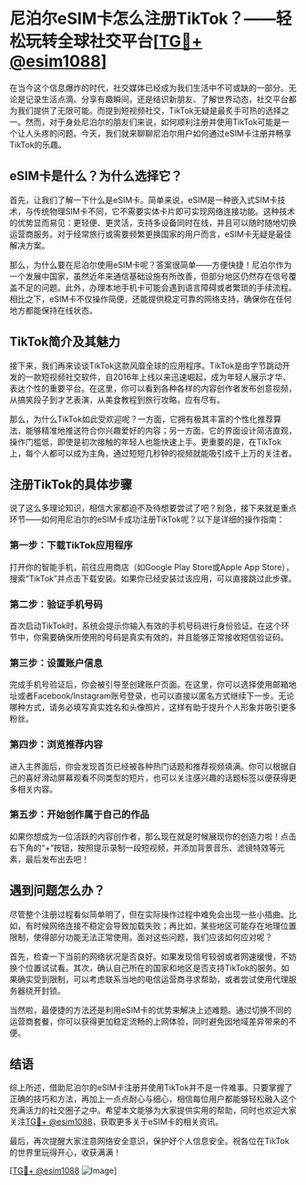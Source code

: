 # 尼泊尔eSIM卡怎么注册TikTok？——轻松玩转全球社交平台[[TG💪+ @esim1088](https://t.me/s/esim1088)]

在当今这个信息爆炸的时代，社交媒体已经成为我们生活中不可或缺的一部分。无论是记录生活点滴、分享有趣瞬间，还是结识新朋友、了解世界动态，社交平台都为我们提供了无限可能。而提到短视频社交，TikTok无疑是最炙手可热的选择之一。然而，对于身处尼泊尔的朋友们来说，如何顺利注册并使用TikTok可能是一个让人头疼的问题。今天，我们就来聊聊尼泊尔用户如何通过eSIM卡注册并畅享TikTok的乐趣。

## eSIM卡是什么？为什么选择它？

首先，让我们了解一下什么是eSIM卡。简单来说，eSIM是一种嵌入式SIM卡技术，与传统物理SIM卡不同，它不需要实体卡片即可实现网络连接功能。这种技术的优势显而易见：更轻便、更灵活，支持多设备同时在线，并且可以随时随地切换运营商服务。对于经常旅行或需要频繁更换国家的用户而言，eSIM卡无疑是最佳解决方案。

那么，为什么要在尼泊尔使用eSIM卡呢？答案很简单——方便快捷！尼泊尔作为一个发展中国家，虽然近年来通信基础设施有所改善，但部分地区仍然存在信号覆盖不足的问题。此外，办理本地手机卡可能会遇到语言障碍或者繁琐的手续流程。相比之下，eSIM卡不仅操作简便，还能提供稳定可靠的网络支持，确保你在任何地方都能保持在线状态。

## TikTok简介及其魅力

接下来，我们再来谈谈TikTok这款风靡全球的应用程序。TikTok是由字节跳动开发的一款短视频社交软件，自2016年上线以来迅速崛起，成为年轻人展示才华、表达个性的重要平台。在这里，你可以看到各种各样的内容创作者发布创意视频，从搞笑段子到才艺表演，从美食教程到旅行攻略，应有尽有。

那么，为什么TikTok如此受欢迎呢？一方面，它拥有极其丰富的个性化推荐算法，能够精准地推送符合你兴趣爱好的内容；另一方面，它的界面设计简洁直观，操作门槛低，即使是初次接触的年轻人也能快速上手。更重要的是，在TikTok上，每个人都可以成为主角，通过短短几秒钟的视频就能吸引成千上万的关注者。

## 注册TikTok的具体步骤

说了这么多理论知识，相信大家都迫不及待想要尝试了吧？别急，接下来就是重点环节——如何用尼泊尔的eSIM卡成功注册TikTok呢？以下是详细的操作指南：

### 第一步：下载TikTok应用程序
打开你的智能手机，前往应用商店（如Google Play Store或Apple App Store），搜索“TikTok”并点击下载安装。如果你已经安装过该应用，可以直接跳过此步骤。

### 第二步：验证手机号码
首次启动TikTok时，系统会提示你输入有效的手机号码进行身份验证。在这个环节中，你需要确保所使用的号码是真实有效的，并且能够正常接收短信验证码。

### 第三步：设置账户信息
完成手机号验证后，你会被引导至创建账户页面。在这里，你可以选择使用邮箱地址或者Facebook/Instagram账号登录，也可以直接以匿名方式继续下一步。无论哪种方式，请务必填写真实姓名和头像照片，这样有助于提升个人形象并吸引更多粉丝。

### 第四步：浏览推荐内容
进入主界面后，你会发现首页已经被各种热门话题和推荐视频填满。你可以根据自己的喜好滑动屏幕观看不同类型的短片，也可以关注感兴趣的话题标签以便获得更多相关内容。

### 第五步：开始创作属于自己的作品
如果你想成为一位活跃的内容创作者，那么现在就是时候展现你的创造力啦！点击右下角的“+”按钮，按照提示录制一段短视频，并添加背景音乐、滤镜特效等元素，最后发布出去吧！

## 遇到问题怎么办？

尽管整个注册过程看似简单明了，但在实际操作过程中难免会出现一些小插曲。比如，有时候网络连接不稳定会导致加载失败；再比如，某些地区可能存在地理位置限制，使得部分功能无法正常使用。面对这些问题，我们应该如何应对呢？

首先，检查一下当前的网络状况是否良好。如果发现信号较弱或者网速缓慢，不妨换个位置试试看。其次，确认自己所在的国家和地区是否支持TikTok的服务。如果确实受到限制，可以考虑联系当地的电信运营商寻求帮助，或者尝试使用代理服务器绕开封锁。

当然啦，最便捷的方法还是利用eSIM卡的优势来解决上述难题。通过切换不同的运营商套餐，你可以获得更加稳定流畅的上网体验，同时避免因地域差异带来的不便。

## 结语

综上所述，借助尼泊尔的eSIM卡注册并使用TikTok并不是一件难事。只要掌握了正确的技巧和方法，再加上一点点耐心与细心，相信每位用户都能够轻松融入这个充满活力的社交圈子之中。希望本文能够为大家提供实用的帮助，同时也欢迎大家关注[TG💪+ @esim1088](https://t.me/s/esim1088)，获取更多关于eSIM卡的相关资讯。

最后，再次提醒大家注意网络安全意识，保护好个人信息安全。祝各位在TikTok的世界里玩得开心，收获满满！

[[TG💪+ @esim1088](https://t.me/s/esim1088) ![Image](https://i.postimg.cc/4NQfJmqS/Snipaste-2025-05-13-00-14-12.png)]